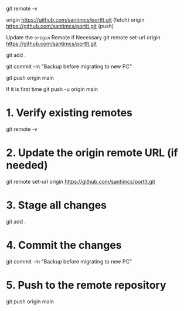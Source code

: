 git remote -v

origin  https://github.com/santimcs/portlt.git (fetch)
origin  https://github.com/santimcs/portlt.git (push)

Update the `origin` Remote if Necessary
git remote set-url origin https://github.com/santimcs/portlt.git

git add .

git commit -m "Backup before migrating to new PC"

git push origin main

If it is first time
git push -u origin main

# 1. Verify existing remotes
git remote -v

# 2. Update the origin remote URL (if needed)
git remote set-url origin https://github.com/santimcs/portlt.git

# 3. Stage all changes
git add .

# 4. Commit the changes
git commit -m "Backup before migrating to new PC"

# 5. Push to the remote repository
git push origin main




